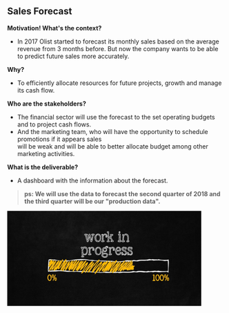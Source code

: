 ## Sales Forecast

**Motivation! What's the context?**
- In 2017 Olist started to forecast its monthly sales based on the average revenue from 3 months before. But now the company
  wants to be able to predict future sales more accurately.

**Why?**
- To efficiently allocate resources for future projects, growth and manage its cash flow. 

**Who are the stakeholders?**
- The financial sector will use the forecast to the set operating budgets and to project cash flows.
- And the marketing team, who will have the opportunity to schedule promotions if it appears sales <br>
will be weak and will be able to better allocate budget among other marketing activities.

**What is the deliverable?**
- A dashboard with the information about the forecast.


> **ps: We will use the data to forecast the second quarter of 2018 and the third quarter will be our "production data".**


<img align="center" width="450" height="220" src="https://github.com/pauloreis-ds/portfolio/blob/main/images/projects/in_progress.jpg">
